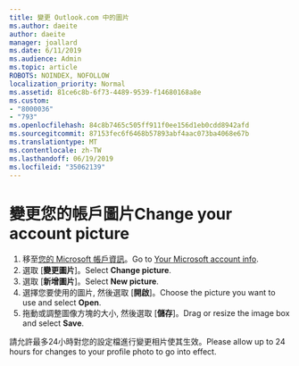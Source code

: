 ```yaml
---
title: 變更 Outlook.com 中的圖片
ms.author: daeite
author: daeite
manager: joallard
ms.date: 6/11/2019
ms.audience: Admin
ms.topic: article
ROBOTS: NOINDEX, NOFOLLOW
localization_priority: Normal
ms.assetid: 81ce6c8b-6f73-4489-9539-f14680168a8e
ms.custom:
- "8000036"
- "793"
ms.openlocfilehash: 84c8b7465c505ff911f0ee156d1eb0cdd8942afd
ms.sourcegitcommit: 87153fec6f6468b57893abf4aac073ba4068e67b
ms.translationtype: MT
ms.contentlocale: zh-TW
ms.lasthandoff: 06/19/2019
ms.locfileid: "35062139"
---
```

# <a name="change-your-account-picture"></a><span data-ttu-id="80685-102">變更您的帳戶圖片</span><span class="sxs-lookup"><span data-stu-id="80685-102">Change your account picture</span></span>

1. <span data-ttu-id="80685-103">移至[您的 Microsoft 帳戶資訊](https://go.microsoft.com/fwlink/p/?linkid=860841)。</span><span class="sxs-lookup"><span data-stu-id="80685-103">Go to [Your Microsoft account info](https://go.microsoft.com/fwlink/p/?linkid=860841).</span></span>
2. <span data-ttu-id="80685-104">選取 [**變更圖片**]。</span><span class="sxs-lookup"><span data-stu-id="80685-104">Select **Change picture**.</span></span>
3. <span data-ttu-id="80685-105">選取 [**新增圖片**]。</span><span class="sxs-lookup"><span data-stu-id="80685-105">Select **New picture**.</span></span>
4. <span data-ttu-id="80685-106">選擇您要使用的圖片, 然後選取 [**開啟**]。</span><span class="sxs-lookup"><span data-stu-id="80685-106">Choose the picture you want to use and select **Open**.</span></span>
5. <span data-ttu-id="80685-107">拖動或調整圖像方塊的大小, 然後選取 [**儲存**]。</span><span class="sxs-lookup"><span data-stu-id="80685-107">Drag or resize the image box and select **Save**.</span></span>

<span data-ttu-id="80685-108">請允許最多24小時對您的設定檔進行變更相片使其生效。</span><span class="sxs-lookup"><span data-stu-id="80685-108">Please allow up to 24 hours for changes to your profile photo to go into effect.</span></span>